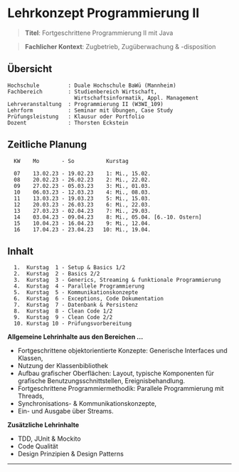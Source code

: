 # Lehrkonzept Programmierung II

> **Titel**: Fortgeschrittene Programmierung II mit Java

> **Fachlicher Kontext**: Zugbetrieb, Zugüberwachung & -disposition


## Übersicht

```
Hochschule         : Duale Hochschule BaWü (Mannheim)
Fachbereich        : Studienbereich Wirtschaft, 
                     Wirtschaftsinformatik, Appl. Management
Lehrveranstaltung  : Programmierung II (W3WI_109)
Lehrform           : Seminar mit Übungen, Case Study
Prüfungsleistung   : Klausur oder Portfolio
Dozent             : Thorsten Eckstein
```


## Zeitliche Planung

```
  KW    Mo       - So          Kurstag

  07    13.02.23 - 19.02.23    1: Mi., 15.02.
  08    20.02.23 - 26.02.23    2: Mi., 22.02.
  09    27.02.23 - 05.03.23    3: Mi., 01.03.
  10    06.03.23 - 12.03.23    4: Mi., 08.03.
  11    13.03.23 - 19.03.23    5: Mi., 15.03.
  12    20.03.23 - 26.03.23    6: Mi., 22.03.
  13    27.03.23 - 02.04.23    7: Mi., 29.03.
  14    03.04.23 - 09.04.23    8: Mi., 05.04. [6.-10. Ostern]
  15    10.04.23 - 16.04.23    9: Mi., 12.04.
  16    17.04.23 - 23.04.23   10: Mi., 19.04.
```


## Inhalt

```
  1.  Kurstag  1 - Setup & Basics 1/2
  2.  Kurstag  2 - Basics 2/2
  3.  Kurstag  3 - Generics, Streaming & funktionale Programmierung
  4.  Kurstag  4 - Parallele Programmierung
  5.  Kurstag  5 - Kommunikationskonzepte
  6.  Kurstag  6 - Exceptions, Code Dokumentation
  7.  Kurstag  7 - Datenbank & Persistenz
  8.  Kurstag  8 - Clean Code 1/2
  9.  Kurstag  9 - Clean Code 2/2
  10. Kurstag 10 - Prüfungsvorbereitung
```

**Allgemeine Lehrinhalte aus den Bereichen ...**

* Fortgeschrittene objektorientierte Konzepte: Generische Interfaces
und Klassen, 
* Nutzung der Klassenbibliothek 
* Aufbau grafischer Oberflächen: Layout, typische Komponenten für grafische Benutzungsschnittstellen, Ereignisbehandlung. 
* Fortgeschrittene Programmiermethodik: Parallele Programmierung mit Threads, 
* Synchronisations- & Kommunikationskonzepte, 
* Ein- und Ausgabe über Streams.

**Zusätzliche Lehrinhalte**
* TDD, JUnit & Mockito
* Code Qualität
* Design Prinzipien & Design Patterns

---